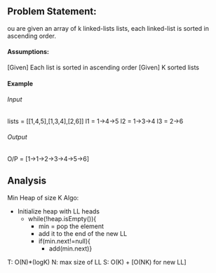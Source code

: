 ## Problem Statement:
ou are given an array of k linked-lists lists, each linked-list is sorted in ascending order.
#### Assumptions:
[Given] Each list is sorted in ascending order
[Given] K sorted lists
#### Example

###### Input
lists = [[1,4,5],[1,3,4],[2,6]]
l1 = 1->4->5
l2 = 1->3->4
l3 = 2->6
###### Output
O/P = [1->1->2->3->4->5->6]
## Analysis
Min Heap of size K
Algo:
- Initialize heap with LL heads
  - while(!heap.isEmpty()){
    - min = pop the element
    - add it to the end of the new LL
    - if(min.next!=null){
      - add(min.next)}

T: O(N)*(logK) N: max size of LL
S: O(K) + [O(NK) for new LL]
